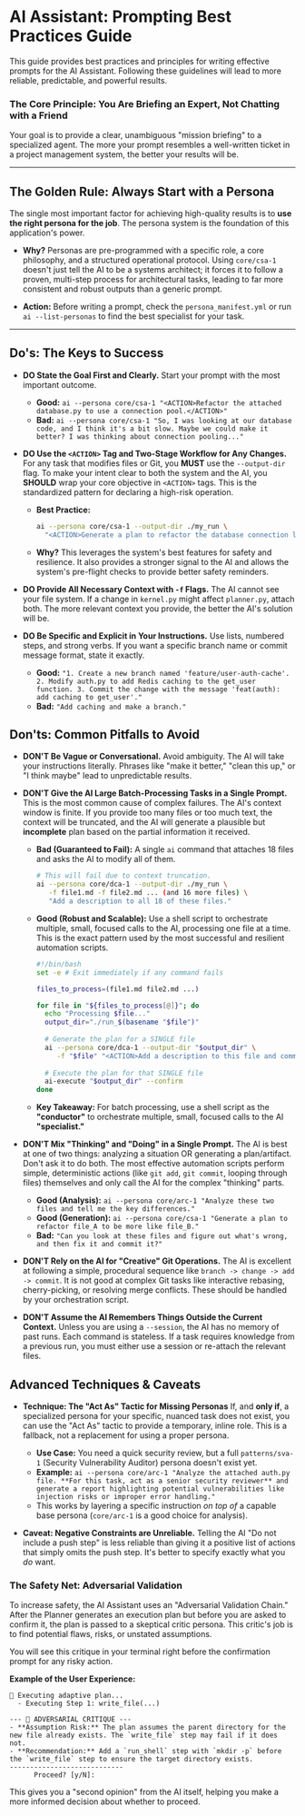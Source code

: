 # AI Assistant: Prompting Best Practices Guide

This guide provides best practices and principles for writing effective prompts for the AI Assistant. Following these guidelines will lead to more reliable, predictable, and powerful results.

### The Core Principle: You Are Briefing an Expert, Not Chatting with a Friend

Your goal is to provide a clear, unambiguous "mission briefing" to a specialized agent. The more your prompt resembles a well-written ticket in a project management system, the better your results will be.

---

## The Golden Rule: Always Start with a Persona

The single most important factor for achieving high-quality results is to **use the right persona for the job**. The persona system is the foundation of this application's power.

-   **Why?** Personas are pre-programmed with a specific role, a core philosophy, and a structured operational protocol. Using `core/csa-1` doesn't just tell the AI to be a systems architect; it forces it to follow a proven, multi-step process for architectural tasks, leading to far more consistent and robust outputs than a generic prompt.

-   **Action:** Before writing a prompt, check the `persona_manifest.yml` or run `ai --list-personas` to find the best specialist for your task.

---

## Do's: The Keys to Success

*   **DO State the Goal First and Clearly.**
    Start your prompt with the most important outcome.
    *   **Good:** `ai --persona core/csa-1 "<ACTION>Refactor the attached database.py to use a connection pool.</ACTION>"`
    *   **Bad:** `ai --persona core/csa-1 "So, I was looking at our database code, and I think it's a bit slow. Maybe we could make it better? I was thinking about connection pooling..."`

*   **DO Use the `<ACTION>` Tag and Two-Stage Workflow for Any Changes.**
    For any task that modifies files or Git, you **MUST** use the `--output-dir` flag. To make your intent clear to both the system and the AI, you **SHOULD** wrap your core objective in `<ACTION>` tags. This is the standardized pattern for declaring a high-risk operation.
    *   **Best Practice:**
        ```bash
        ai --persona core/csa-1 --output-dir ./my_run \
          "<ACTION>Generate a plan to refactor the database connection logic.</ACTION>"
        ```
    *   **Why?** This leverages the system's best features for safety and resilience. It also provides a stronger signal to the AI and allows the system's pre-flight checks to provide better safety reminders.

*   **DO Provide All Necessary Context with `-f` Flags.**
    The AI cannot see your file system. If a change in `kernel.py` might affect `planner.py`, attach both. The more relevant context you provide, the better the AI's solution will be.

*   **DO Be Specific and Explicit in Your Instructions.**
    Use lists, numbered steps, and strong verbs. If you want a specific branch name or commit message format, state it exactly.
    *   **Good:** `"1. Create a new branch named 'feature/user-auth-cache'. 2. Modify auth.py to add Redis caching to the get_user function. 3. Commit the change with the message 'feat(auth): add caching to get_user'."`
    *   **Bad:** `"Add caching and make a branch."`

## Don'ts: Common Pitfalls to Avoid

*   **DON'T Be Vague or Conversational.**
    Avoid ambiguity. The AI will take your instructions literally. Phrases like "make it better," "clean this up," or "I think maybe" lead to unpredictable results.

*   **DON'T Give the AI Large Batch-Processing Tasks in a Single Prompt.**
    This is the most common cause of complex failures. The AI's context window is finite. If you provide too many files or too much text, the context will be truncated, and the AI will generate a plausible but **incomplete** plan based on the partial information it received.
    *   **Bad (Guaranteed to Fail):** A single `ai` command that attaches 18 files and asks the AI to modify all of them.
        ```bash
        # This will fail due to context truncation.
        ai --persona core/dca-1 --output-dir ./my_run \
           -f file1.md -f file2.md ... (and 16 more files) \
           "Add a description to all 18 of these files."
        ```
    *   **Good (Robust and Scalable):** Use a shell script to orchestrate multiple, small, focused calls to the AI, processing one file at a time. This is the exact pattern used by the most successful and resilient automation scripts.
        ```bash
        #!/bin/bash
        set -e # Exit immediately if any command fails
        
        files_to_process=(file1.md file2.md ...)
        
        for file in "${files_to_process[@]}"; do
          echo "Processing $file..."
          output_dir="./run_$(basename "$file")"
          
          # Generate the plan for a SINGLE file
          ai --persona core/dca-1 --output-dir "$output_dir" \
             -f "$file" "<ACTION>Add a description to this file and commit it.</ACTION>"
          
          # Execute the plan for that SINGLE file
          ai-execute "$output_dir" --confirm
        done
        ```
    *   **Key Takeaway:** For batch processing, use a shell script as the **"conductor"** to orchestrate multiple, small, focused calls to the AI **"specialist."**

*   **DON'T Mix "Thinking" and "Doing" in a Single Prompt.**
    The AI is best at one of two things: analyzing a situation OR generating a plan/artifact. Don't ask it to do both. The most effective automation scripts perform simple, deterministic actions (like `git add`, `git commit`, looping through files) themselves and only call the AI for the complex "thinking" parts.
    *   **Good (Analysis):** `ai --persona core/arc-1 "Analyze these two files and tell me the key differences."`
    *   **Good (Generation):** `ai --persona core/csa-1 "Generate a plan to refactor file_A to be more like file_B."`
    *   **Bad:** `"Can you look at these files and figure out what's wrong, and then fix it and commit it?"`

*   **DON'T Rely on the AI for "Creative" Git Operations.**
    The AI is excellent at following a simple, procedural sequence like `branch -> change -> add -> commit`. It is not good at complex Git tasks like interactive rebasing, cherry-picking, or resolving merge conflicts. These should be handled by your orchestration script.

*   **DON'T Assume the AI Remembers Things Outside the Current Context.**
    Unless you are using a `--session`, the AI has no memory of past runs. Each command is stateless. If a task requires knowledge from a previous run, you must either use a session or re-attach the relevant files.

## Advanced Techniques & Caveats

*   **Technique: The "Act As" Tactic for Missing Personas**
    If, and **only if**, a specialized persona for your specific, nuanced task does not exist, you can use the "Act As" tactic to provide a temporary, inline role. This is a fallback, not a replacement for using a proper persona.
    *   **Use Case:** You need a quick security review, but a full `patterns/sva-1` (Security Vulnerability Auditor) persona doesn't exist yet.
    *   **Example:** `ai --persona core/arc-1 "Analyze the attached auth.py file. **For this task, act as a senior security reviewer** and generate a report highlighting potential vulnerabilities like injection risks or improper error handling."`
    *   This works by layering a specific instruction *on top of* a capable base persona (`core/arc-1` is a good choice for analysis).

*   **Caveat: Negative Constraints are Unreliable.**
    Telling the AI "Do not include a push step" is less reliable than giving it a positive list of actions that simply omits the push step. It's better to specify exactly what you *do* want.


### The Safety Net: Adversarial Validation

To increase safety, the AI Assistant uses an "Adversarial Validation Chain." After the Planner generates an execution plan but before you are asked to confirm it, the plan is passed to a skeptical critic persona. This critic's job is to find potential flaws, risks, or unstated assumptions.

You will see this critique in your terminal right before the confirmation prompt for any risky action.

**Example of the User Experience:**
```
🚀 Executing adaptive plan...
  - Executing Step 1: write_file(...)

--- 🧐 ADVERSARIAL CRITIQUE ---
- **Assumption Risk:** The plan assumes the parent directory for the new file already exists. The `write_file` step may fail if it does not.
- **Recommendation:** Add a `run_shell` step with `mkdir -p` before the `write_file` step to ensure the target directory exists.
----------------------------
      Proceed? [y/N]:
```
This gives you a "second opinion" from the AI itself, helping you make a more informed decision about whether to proceed.
```